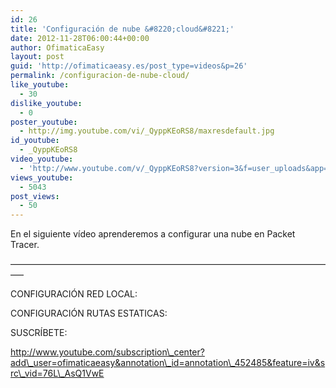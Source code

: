 ```yaml
---
id: 26
title: 'Configuración de nube &#8220;cloud&#8221;'
date: 2012-11-28T06:00:44+00:00
author: OfimaticaEasy
layout: post
guid: 'http://ofimaticaeasy.es/post_type=videos&p=26'
permalink: /configuracion-de-nube-cloud/
like_youtube:
  - 30
dislike_youtube:
  - 0
poster_youtube:
  - http://img.youtube.com/vi/_QyppKEoRS8/maxresdefault.jpg
id_youtube:
  - _QyppKEoRS8
video_youtube:
  - 'http://www.youtube.com/v/_QyppKEoRS8?version=3&f=user_uploads&app=youtube_gdata'
views_youtube:
  - 5043
post_views:
  - 50
---
```

En el siguiente vídeo aprenderemos a configurar una nube en Packet Tracer.

&#8212;&#8212;&#8212;&#8212;&#8212;&#8212;&#8212;&#8212;&#8212;&#8212;&#8212;&#8212;&#8212;&#8212;&#8212;&#8212;&#8212;&#8212;&#8212;&#8212;&#8212;&#8212;&#8212;&#8212;&#8212;&#8212;&#8212;&#8212;&#8212;&#8212;&#8212;&#8212;&#8212;&#8212;&#8212;&#8212;&#8212;&#8211;

CONFIGURACIÓN RED LOCAL:



CONFIGURACIÓN RUTAS ESTATICAS:





SUSCRÍBETE:

http://www.youtube.com/subscription\_center?add\_user=ofimaticaeasy&annotation\_id=annotation\_452485&feature=iv&src\_vid=76L\_AsQ1VwE